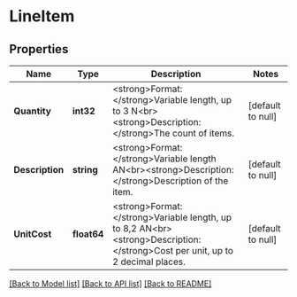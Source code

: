 # LineItem

## Properties
Name | Type | Description | Notes
------------ | ------------- | ------------- | -------------
**Quantity** | **int32** | &lt;strong&gt;Format: &lt;/strong&gt;Variable length, up to 3 N&lt;br&gt;&lt;strong&gt;Description: &lt;/strong&gt;The count of items. | [default to null]
**Description** | **string** | &lt;strong&gt;Format: &lt;/strong&gt;Variable length AN&lt;br&gt;&lt;strong&gt;Description: &lt;/strong&gt;Description of the item. | [default to null]
**UnitCost** | **float64** | &lt;strong&gt;Format: &lt;/strong&gt;Variable length, up to 8,2 AN&lt;br&gt;&lt;strong&gt;Description: &lt;/strong&gt;Cost per unit, up to 2 decimal places. | [default to null]

[[Back to Model list]](../README.md#documentation-for-models) [[Back to API list]](../README.md#documentation-for-api-endpoints) [[Back to README]](../README.md)


